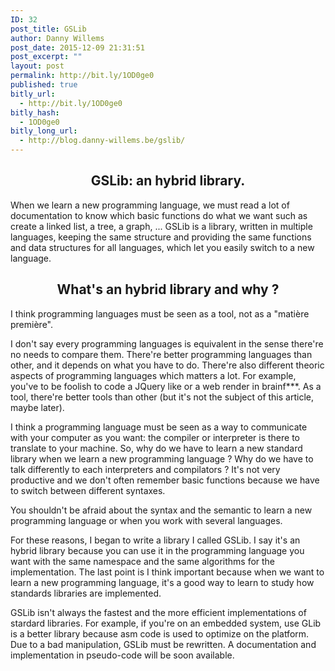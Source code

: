 ```yaml
---
ID: 32
post_title: GSLib
author: Danny Willems
post_date: 2015-12-09 21:31:51
post_excerpt: ""
layout: post
permalink: http://bit.ly/1OD0ge0
published: true
bitly_url:
  - http://bit.ly/1OD0ge0
bitly_hash:
  - 1OD0ge0
bitly_long_url:
  - http://blog.danny-willems.be/gslib/
---
```


<h2 style="text-align:center">GSLib: an hybrid library.</h2>

When we learn a new programming language, we
must read a lot of documentation to know which
basic functions do what we want such as create a
linked list, a tree, a graph, ...
GSLib is a library, written in multiple
languages, keeping the same structure and
providing the same functions and data structures
for all languages, which let you easily switch to
a new language.

<h2 style="text-align:center">What's an hybrid library and why ?</h2>

I think programming languages must be seen as a tool, not as a "matière
première".

I don't say every programming languages is equivalent in the sense there're no
needs to compare them. There're better programming languages than other, and it
depends on what you have to do. There're also different theoric aspects of
programming languages which matters a lot. For example, you've to be foolish to
code a JQuery like or a web render in brainf***. As a tool, there're better
tools than other (but it's not the subject of this article, maybe later).

I think a programming language must be seen as a way to communicate with your
computer as you want: the compiler or interpreter is there to translate to your
machine. So, why do we have to learn a new standard library when we learn a new
programming language ? Why do we have to talk differently to each interpreters
and compilators ?
It's not very productive and we don't often remember basic
functions because we have to switch between different syntaxes.

<div class="dw-quote">
You shouldn't be afraid about the syntax and the semantic to learn a
new programming language or when you work with several languages.
</div>

For these reasons, I began to write a library I called GSLib. I say it's an
hybrid library because you can use it in the programming language you want with
the same namespace and the same algorithms for the implementation. The last
point is I think important because when we want to learn a new programming
language, it's a good way to learn to study how standards libraries are
implemented.

<div class="dw-quote">
GSLib isn't always the fastest and the more efficient implementations of
stardard libraries. For example, if you're on an embedded system, use GLib is a
better library because asm code is used to optimize on the platform.
</div>

<div class="dw-quote">
Due to a bad manipulation, GSLib must be rewritten. A documentation and
implementation in pseudo-code will be soon available.
</div>

